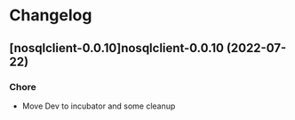 # Changelog



## [nosqlclient-0.0.10]nosqlclient-0.0.10 (2022-07-22)

### Chore

- Move Dev to incubator and some cleanup
  
  